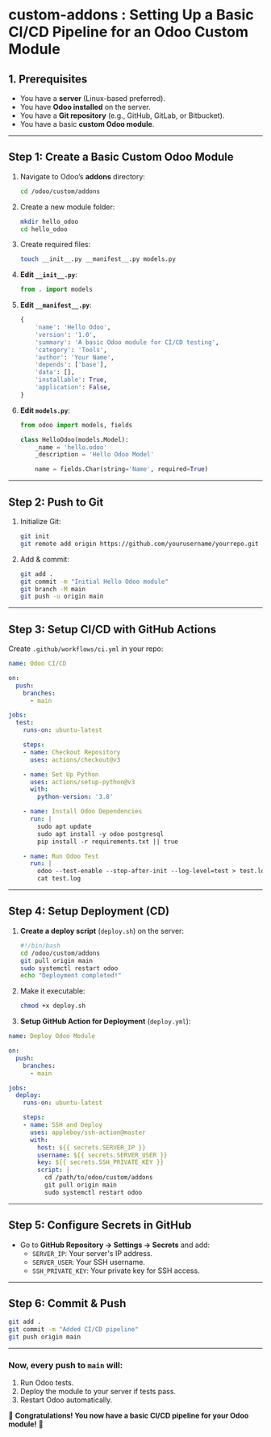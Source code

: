 # custom-addons : Setting Up a Basic CI/CD Pipeline for an Odoo Custom Module

## **1. Prerequisites**
- You have a **server** (Linux-based preferred).
- You have **Odoo installed** on the server.
- You have a **Git repository** (e.g., GitHub, GitLab, or Bitbucket).
- You have a basic **custom Odoo module**.

---

## **Step 1: Create a Basic Custom Odoo Module**
1. Navigate to Odoo’s **addons** directory:
   ```bash
   cd /odoo/custom/addons
   ```
2. Create a new module folder:
   ```bash
   mkdir hello_odoo
   cd hello_odoo
   ```
3. Create required files:
   ```bash
   touch __init__.py __manifest__.py models.py
   ```
4. **Edit `__init__.py`**:
   ```python
   from . import models
   ```
5. **Edit `__manifest__.py`**:
   ```python
   {
       'name': 'Hello Odoo',
       'version': '1.0',
       'summary': 'A basic Odoo module for CI/CD testing',
       'category': 'Tools',
       'author': 'Your Name',
       'depends': ['base'],
       'data': [],
       'installable': True,
       'application': False,
   }
   ```
6. **Edit `models.py`**:
   ```python
   from odoo import models, fields

   class HelloOdoo(models.Model):
       _name = 'hello.odoo'
       _description = 'Hello Odoo Model'

       name = fields.Char(string='Name', required=True)
   ```

---

## **Step 2: Push to Git**
1. Initialize Git:
   ```bash
   git init
   git remote add origin https://github.com/yourusername/yourrepo.git
   ```
2. Add & commit:
   ```bash
   git add .
   git commit -m "Initial Hello Odoo module"
   git branch -M main
   git push -u origin main
   ```

---

## **Step 3: Setup CI/CD with GitHub Actions**
Create `.github/workflows/ci.yml` in your repo:

```yaml
name: Odoo CI/CD

on:
  push:
    branches:
      - main

jobs:
  test:
    runs-on: ubuntu-latest

    steps:
    - name: Checkout Repository
      uses: actions/checkout@v3

    - name: Set Up Python
      uses: actions/setup-python@v3
      with:
        python-version: '3.8'

    - name: Install Odoo Dependencies
      run: |
        sudo apt update
        sudo apt install -y odoo postgresql
        pip install -r requirements.txt || true

    - name: Run Odoo Test
      run: |
        odoo --test-enable --stop-after-init --log-level=test > test.log 2>&1 || true
        cat test.log
```

---

## **Step 4: Setup Deployment (CD)**
1. **Create a deploy script** (`deploy.sh`) on the server:
   ```bash
   #!/bin/bash
   cd /odoo/custom/addons
   git pull origin main
   sudo systemctl restart odoo
   echo "Deployment completed!"
   ```
2. Make it executable:
   ```bash
   chmod +x deploy.sh
   ```
3. **Setup GitHub Action for Deployment** (`deploy.yml`):

```yaml
name: Deploy Odoo Module

on:
  push:
    branches:
      - main

jobs:
  deploy:
    runs-on: ubuntu-latest

    steps:
    - name: SSH and Deploy
      uses: appleboy/ssh-action@master
      with:
        host: ${{ secrets.SERVER_IP }}
        username: ${{ secrets.SERVER_USER }}
        key: ${{ secrets.SSH_PRIVATE_KEY }}
        script: |
          cd /path/to/odoo/custom/addons
          git pull origin main
          sudo systemctl restart odoo
```

---

## **Step 5: Configure Secrets in GitHub**
- Go to **GitHub Repository → Settings → Secrets** and add:
  - `SERVER_IP`: Your server's IP address.
  - `SERVER_USER`: Your SSH username.
  - `SSH_PRIVATE_KEY`: Your private key for SSH access.

---

## **Step 6: Commit & Push**
```bash
git add .
git commit -m "Added CI/CD pipeline"
git push origin main
```

---

### **Now, every push to `main` will:**
1. Run Odoo tests.
2. Deploy the module to your server if tests pass.
3. Restart Odoo automatically.

🚀 **Congratulations! You now have a basic CI/CD pipeline for your Odoo module!** 🚀

